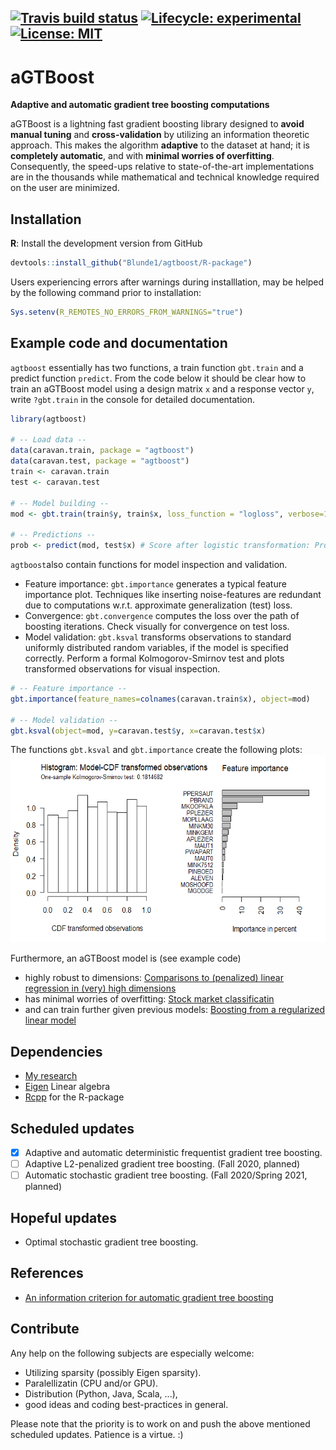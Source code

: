 <!-- badges: start -->
[![Travis build status](https://travis-ci.org/Blunde1/agtboost.svg?branch=master)](https://travis-ci.org/Blunde1/agtboost)
[![Lifecycle: experimental](https://img.shields.io/badge/lifecycle-experimental-orange.svg)](https://www.tidyverse.org/lifecycle/#experimental)
[![License:
MIT](https://img.shields.io/badge/License-MIT-yellow.svg)](https://opensource.org/licenses/MIT)
---------

# aGTBoost

**Adaptive and automatic gradient tree boosting computations**

aGTBoost is a lightning fast gradient boosting library designed to **avoid manual tuning** and **cross-validation** by utilizing an information theoretic approach.
This makes the algorithm **adaptive** to the dataset at hand; it is **completely automatic**, and with **minimal worries of overfitting**.
Consequently, the speed-ups relative to state-of-the-art implementations are in the thousands while mathematical and technical knowledge required on the user are minimized.


## Installation

**R**: Install the development version from GitHub
```r
devtools::install_github("Blunde1/agtboost/R-package")
```
Users experiencing errors after warnings during installlation, may be helped by the following command prior to installation:

```r
Sys.setenv(R_REMOTES_NO_ERRORS_FROM_WARNINGS="true")
```

## Example code and documentation

`agtboost` essentially has two functions, a train function `gbt.train` and a predict function `predict`.
From the code below it should be clear how to train an aGTBoost model using a design matrix `x` and a response vector `y`, write `?gbt.train` in the console for detailed documentation. 
```r
library(agtboost)

# -- Load data --
data(caravan.train, package = "agtboost")
data(caravan.test, package = "agtboost")
train <- caravan.train
test <- caravan.test

# -- Model building --
mod <- gbt.train(train$y, train$x, loss_function = "logloss", verbose=10)

# -- Predictions --
prob <- predict(mod, test$x) # Score after logistic transformation: Probabilities
```
`agtboost`also contain functions for model inspection and validation. 

- Feature importance: `gbt.importance` generates a typical feature importance plot. 
Techniques like inserting noise-features are redundant due to computations w.r.t. approximate generalization (test) loss.
- Convergence: `gbt.convergence` computes the loss over the path of boosting iterations. Check visually for convergence on test loss.
- Model validation: `gbt.ksval` transforms observations to standard uniformly distributed random variables, if the model is specified 
correctly. Perform a formal Kolmogorov-Smirnov test and plots transformed observations for visual inspection.
```r
# -- Feature importance --
gbt.importance(feature_names=colnames(caravan.train$x), object=mod)

# -- Model validation --
gbt.ksval(object=mod, y=caravan.test$y, x=caravan.test$x)
```
The functions `gbt.ksval` and `gbt.importance` create the following plots:
<img src="docs/img/agtboost_validation.png" width="700" height="300" />

Furthermore, an aGTBoost model is (see example code)

- highly robust to dimensions: [Comparisons to (penalized) linear regression in (very) high dimensions](R-package/demo/high-dimensions.R)
- has minimal worries of overfitting: [Stock market classificatin](R-package/demo/stock-market-classification.R)
- and can train further given previous models: [Boosting from a regularized linear model](R-package/demo/boost-from-predictions.R)



## Dependencies

- [My research](https://berentlunde.netlify.com/) 
- [Eigen](http://eigen.tuxfamily.org/index.php?title=Main_Page) Linear algebra
- [Rcpp](https://github.com/RcppCore/Rcpp) for the R-package

## Scheduled updates

- [x] Adaptive and automatic deterministic frequentist gradient tree boosting.
- [ ] Adaptive L2-penalized gradient tree boosting. (Fall 2020, planned)
- [ ] Automatic stochastic gradient tree boosting. (Fall 2020/Spring 2021, planned)

## Hopeful updates

- Optimal stochastic gradient tree boosting.

## References
- [An information criterion for automatic gradient tree boosting](https://arxiv.org/abs/2008.05926)

## Contribute

Any help on the following subjects are especially welcome:

- Utilizing sparsity (possibly Eigen sparsity).
- Paralellizatin (CPU and/or GPU).
- Distribution (Python, Java, Scala, ...),
- good ideas and coding best-practices in general.

Please note that the priority is to work on and push the above mentioned scheduled updates. Patience is a virtue. :)
